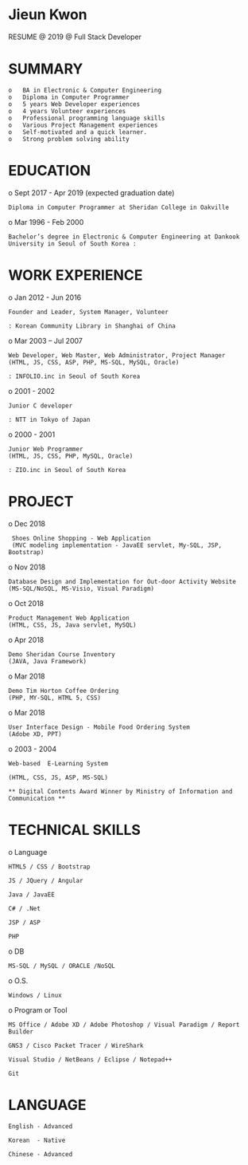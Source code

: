 


 #               Jieun Kwon



RESUME @ 2019 @ Full Stack Developer


# SUMMARY

    o	BA in Electronic & Computer Engineering
    o	Diploma in Computer Programmer
    o	5 years Web Developer experiences
    o	4 years Volunteer experiences
    o	Professional programming language skills
    o	Various Project Management experiences 
    o	Self-motivated and a quick learner.
    o	Strong problem solving ability



# EDUCATION


o Sept 2017 - Apr 2019 (expected graduation date)	

    Diploma in Computer Programmer at Sheridan College in Oakville  
    
o Mar 1996 - Feb 2000	

    Bachelor’s degree in Electronic & Computer Engineering at Dankook University in Seoul of South Korea :    
    


# WORK EXPERIENCE                 

o Jan 2012 - Jun 2016

    Founder and Leader, System Manager, Volunteer

    : Korean Community Library in Shanghai of China 
  

o Mar 2003 – Jul 2007	

    Web Developer, Web Master, Web Administrator, Project Manager
    (HTML, JS, CSS, ASP, PHP, MS-SQL, MySQL, Oracle) 
    
    : INFOLIO.inc in Seoul of South Korea
    
    
    
o 2001 - 2002	

    Junior C developer
    
    : NTT in Tokyo of Japan
    
    
o 2000 - 2001	

    Junior Web Programmer
    (HTML, JS, CSS, PHP, MySQL, Oracle) 
    
    : ZIO.inc in Seoul of South Korea
    
 
# PROJECT

o Dec 2018

     Shoes Online Shopping - Web Application
     (MVC modeling implementation - JavaEE servlet, My-SQL, JSP, Bootstrap)

o Nov 2018

    Database Design and Implementation for Out-door Activity Website
    (MS-SQL/NoSQL, MS-Visio, Visual Paradigm)

o Oct 2018

    Product Management Web Application  
    (HTML, CSS, JS, Java servlet, MySQL)
     
o Apr 2018	

    Demo Sheridan Course Inventory 
    (JAVA, Java Framework) 
    
o Mar 2018	

    Demo Tim Horton Coffee Ordering  
    (PHP, MY-SQL, HTML 5, CSS)
    
o Mar 2018	

    User Interface Design - Mobile Food Ordering System 
    (Adobe XD, PPT) 
    
o 2003 - 2004	

    Web-based  E-Learning System
    
    (HTML, CSS, JS, ASP, MS-SQL)
    
    ** Digital Contents Award Winner by Ministry of Information and Communication **



# TECHNICAL SKILLS


o Language 
    
    HTML5 / CSS / Bootstrap 
    
    JS / JQuery / Angular

    Java / JavaEE
    
    C# / .Net
    
    JSP / ASP

    PHP
    

o DB 

    MS-SQL / MySQL / ORACLE /NoSQL

o O.S. 
    
    Windows / Linux 


o Program or Tool

    MS Office / Adobe XD / Adobe Photoshop / Visual Paradigm / Report Builder
    
    GNS3 / Cisco Packet Tracer / WireShark

    Visual Studio / NetBeans / Eclipse / Notepad++ 
    
    Git
    
    
# LANGUAGE


    English - Advanced

    Korean  - Native

    Chinese - Advanced


